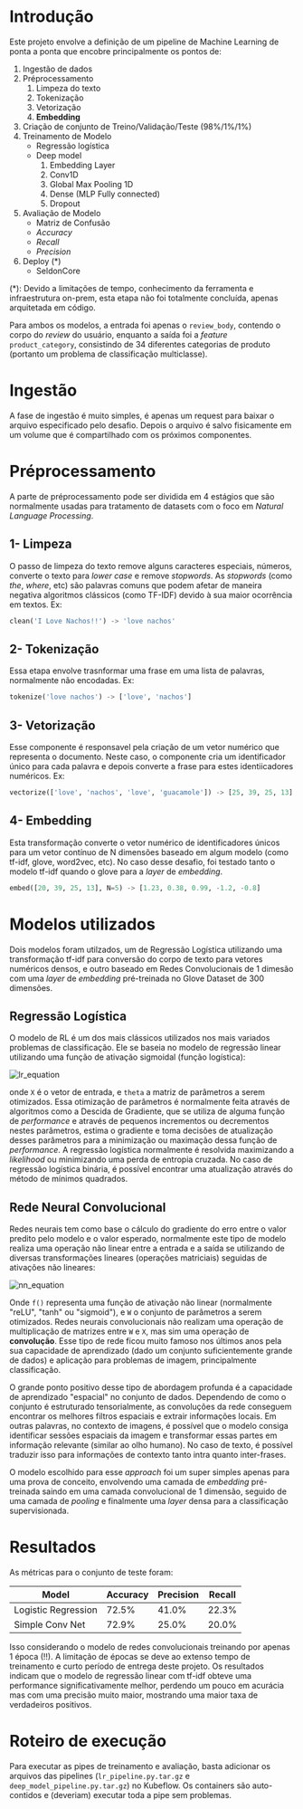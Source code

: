 # Introdução

Este projeto envolve a definição de um pipeline de Machine Learning de ponta a ponta que encobre principalmente os pontos de:

1. Ingestão de dados
2. Préprocessamento
    1. Limpeza do texto
    2. Tokenização
    3. Vetorização
    4. __Embedding__
3. Criação de conjunto de Treino/Validação/Teste (98%/1%/1%)
4. Treinamento de Modelo
    - Regressão logística
    - Deep model
        1. Embedding Layer
        2. Conv1D
        3. Global Max Pooling 1D
        4. Dense (MLP Fully connected)
        5. Dropout
5. Avaliação de Modelo
    - Matriz de Confusão
    - _Accuracy_
    - _Recall_
    - _Precision_
6. Deploy (\*)
    - SeldonCore

(\*): Devido a limitações de tempo, conhecimento da ferramenta e infraestrutura on-prem, esta etapa não foi totalmente concluída, apenas arquitetada em código.

Para ambos os modelos, a entrada foi apenas o `review_body`, contendo o corpo do _review_ do usuário, enquanto a saída foi a _feature_ `product_category`, consistindo de 34 diferentes categorias de produto (portanto um problema de classificação multiclasse).

# Ingestão
A fase de ingestão é muito simples, é apenas um request para baixar o arquivo especificado pelo desafio. Depois o arquivo é salvo fisicamente em um volume que é compartilhado com os próximos componentes.

# Préprocessamento
A parte de préprocessamento pode ser dividida em 4 estágios que são normalmente usadas para tratamento de datasets com o foco em _Natural Language Processing_. 
## 1- Limpeza
O passo de limpeza do texto remove alguns caracteres especiais, números, converte o texto para _lower case_ e remove _stopwords_. As _stopwords_ (como _the_, _where_, etc) são palavras comuns que podem afetar de maneira negativa algoritmos clássicos (como TF-IDF) devido à sua maior ocorrência em textos. Ex:

```python
clean('I Love Nachos!!') -> 'love nachos'
```

## 2- Tokenização
Essa etapa envolve trasnformar uma frase em uma lista de palavras, normalmente não encodadas. Ex:

```python
tokenize('love nachos') -> ['love', 'nachos']
```

## 3- Vetorização
Esse componente é responsavel pela criação de um vetor numérico que representa o documento. Neste caso, o componente cria um identificador único para cada palavra e depois converte a frase para estes identiicadores numéricos. Ex:

```python
vectorize(['love', 'nachos', 'love', 'guacamole']) -> [25, 39, 25, 13]
```

## 4- Embedding
Esta transformação converte o vetor numérico de identificadores únicos para um vetor contínuo de N dimensões baseado em algum modelo (como tf-idf, glove, word2vec, etc). No caso desse desafio, foi testado tanto o modelo tf-idf quando o glove para a _layer_ de _embedding_.

```python
embed([20, 39, 25, 13], N=5) -> [1.23, 0.38, 0.99, -1.2, -0.8]
```

# Modelos utilizados

Dois modelos foram utilzados, um de Regressão Logística utilizando uma transformação tf-idf para conversão do corpo de texto para vetores numéricos densos, e outro baseado em Redes Convolucionais de 1 dimesão com uma _layer_ de _embedding_ pré-treinada no Glove Dataset de 300 dimensões.

## Regressão Logística
O modelo de RL é um dos mais clássicos utilizados nos mais variados problemas de classificação. Ele se baseia no modelo de regressão linear utilizando uma função de ativação sigmoidal (função logística):

![lr_equation](http://www.sciweavers.org/upload/Tex2Img_1604552726/render.png)

onde `X` é o vetor de entrada, e `theta` a matriz de parâmetros a serem otimizados. Essa otimização de parâmetros é normalmente feita através de algoritmos como a Descida de Gradiente, que se utiliza de alguma função de _performance_ e através de pequenos incrementos ou decrementos nestes parâmetros, estima o gradiente e toma decisões de atualização desses parâmetros para a minimização ou maximação dessa função de _performance_. 
A regressão logística normalmente é resolvida maximizando a _likelihood_ ou minimizando uma perda de entropia cruzada. No caso de regressão logística binária, é possível encontrar uma atualização através do método de mínimos quadrados.

## Rede Neural Convolucional
Redes neurais tem como base o cálculo do gradiente do erro entre o valor predito pelo modelo e o valor esperado, normalmente este tipo de modelo realiza uma operação não linear entre a entrada e a saída se utilizando de diversas transformações lineares (operações matriciais) seguidas de ativações não lineares:

![nn_equation](http://www.sciweavers.org/upload/Tex2Img_1604553541/render.png)

Onde `f()` representa uma função de ativação não linear (normalmente "reLU", "tanh" ou "sigmoid"), e `W` o conjunto de parâmetros a serem otimizados. Redes neurais convolucionais não realizam uma operação de multiplicação de matrizes entre `W` e `X`, mas sim uma operação de **convolução**. Esse tipo de rede ficou muito famoso nos últimos anos pela sua capacidade de aprendizado (dado um conjunto suficientemente grande de dados) e aplicação para problemas de imagem, principalmente classificação.

O grande ponto positivo desse tipo de abordagem profunda é a capacidade de aprendizado "espacial" no conjunto de dados. Dependendo de como o conjunto é estruturado tensorialmente, as convoluções da rede conseguem encontrar os melhores filtros espaciais e extrair informações locais. Em outras palavras, no contexto de imagens, é possível que o modelo consiga identificar sessões espaciais da imagem e transformar essas partes em informação relevante (similar ao olho humano). No caso de texto, é possível traduzir isso para informações de contexto tanto intra quanto inter-frases.

O modelo escolhido para esse *approach* foi um super simples apenas para uma prova de conceito, envolvendo uma camada de *embedding* pré-treinada saindo em uma camada convolucional de 1 dimensão, seguido de uma camada de *pooling* e finalmente uma *layer* densa para a classificação supervisionada.

# Resultados

As métricas para o conjunto de teste foram:

| Model               | Accuracy | Precision | Recall |
|---------------------|----------|-----------|--------|
| Logistic Regression | 72.5%    | 41.0%     | 22.3%  |
| Simple Conv Net     | 72.9%    | 25.0%     | 20.0%  |

Isso considerando o modelo de redes convolucionais treinando por apenas 1 época (!!). A limitação de épocas se deve ao extenso tempo de treinamento e curto período de entrega deste projeto. Os resultados indicam que o modelo de regressão linear com tf-idf obteve uma performance significativamente melhor, perdendo um pouco em acurácia mas com uma precisão muito maior, mostrando uma maior taxa de verdadeiros positivos.

# Roteiro de execução
Para executar as pipes de treinamento e avaliação, basta adicionar os arquivos das pipelines (`lr_pipeline.py.tar.gz` e `deep_model_pipeline.py.tar.gz`) no Kubeflow. Os containers são auto-contidos e (deveriam) executar toda a pipe sem problemas.